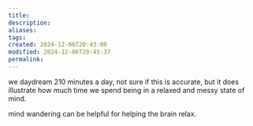 ```yaml
---
title: 
description: 
aliases: 
tags: 
created: 2024-12-06T20:43:00
modified: 2024-12-06T20:45:37
permalink: 
---
```


we daydream 210 minutes a day, not sure if this is accurate, but it does illustrate how much time we spend being in a relaxed and messy state of mind.

mind wandering can be helpful for helping the brain relax.

